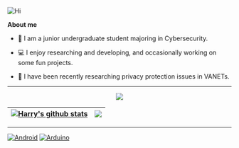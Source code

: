 ![Hi](https://user-images.githubusercontent.com/72896380/228305630-4457fd5d-ec30-4a20-b312-15568562e851.png)

**About me**

- 🏫 I am a junior undergraduate student majoring in Cybersecurity.

- 💻 I enjoy researching and developing, and occasionally working on some fun projects.

- 🚗 I have been recently researching privacy protection issues in VANETs.

---
<!-- Typing SVG by DenverCoder1 - https://github.com/DenverCoder1/readme-typing-svg -->
<p align="center">
  <a href="https://github.com/DenverCoder1/readme-typing-svg"><img src="https://readme-typing-svg.demolab.com/?lines=Carpe%20Diem.&font=Fira%20Code&center=true&color=C197F9&vCenter=true&size=30&pause=1000&width=575&duration=2500"></a>
</p>

| <a href="https://github.com/anuraghazra/github-readme-stats"><img align="center" src="https://github-readme-stats.vercel.app/api?username=Harry-Deng&show_icons=true&include_all_commits=true&theme=buefy&hide_border=true" alt="Harry's github stats" /></a> | <a href="https://github.com/anuraghazra/github-readme-stats"><img align="center" src="https://github-readme-stats.vercel.app/api/top-langs/?username=Harry-Deng&layout=compact&theme=buefy&hide_border=true" /></a> | 
| ------------- | ------------- |

<!--START_SECTION:waka-->
<!--END_SECTION:waka-->
---
<p>
    <a href="#"><img alt="Android" src="https://img.shields.io/badge/Android-3DDC84?logo=android&logoColor=white"></a>
    <a href="#"><img alt="Arduino" src="https://img.shields.io/badge/-Arduino-00979D?logo=Arduino&logoColor=white"></a>


<p>
